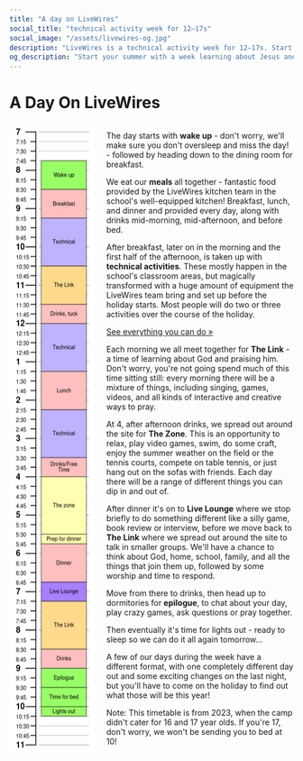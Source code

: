 ```yaml
---
title: "A day on LiveWires"
social_title: "technical activity week for 12–17s"
social_image: "/assets/livewires-og.jpg"
description: "LiveWires is a technical activity week for 12–17s. Start your summer learning about Jesus and technology."
og_description: "Start your summer with a week learning about Jesus and technology."
---
```


# A Day On LiveWires

<div class="columns" style="grid-template-columns: 1fr 2.2fr;">
<img src="/assets/timetable.png" alt="A graphic showing the breakdown of the day in 15 minute chunks">
<div>

The day starts with **wake up** - don't worry, we'll make sure you don't oversleep and miss the day! - followed by heading down to the dining room for breakfast.

We eat our **meals** all together - fantastic food provided by the LiveWires kitchen team in the school's well-equipped kitchen! Breakfast, lunch, and dinner and provided every day, along with drinks mid-morning, mid-afternoon, and before bed.

After breakfast, later on in the morning and the first half of the afternoon, is taken up with **technical activities**. These mostly happen in the school's classroom areas, but magically transformed with a huge amount of equipment the LiveWires team bring and set up before the holiday starts. Most people will do two or three activities over the course of the holiday.

[See everything you can do »](/tech/)

Each morning we all meet together for **The Link** - a time of learning about God and praising him. Don't worry, you're not going spend much of this time sitting still: every morning there will be a mixture of things, including singing, games, videos, and all kinds of interactive and creative ways to pray.

At 4, after afternoon drinks, we spread out around the site for **The Zone**. This is an opportunity to relax, play video games, swim, do some craft, enjoy the summer weather on the field or the tennis courts, compete on table tennis, or just hang out on the sofas with friends. Each day there will be a range of different things you can dip in and out of.

After dinner it's on to **Live Lounge** where we stop briefly to do something different like a silly game, book review or interview, before we move back to **The Link** where we spread out around the site to talk in smaller groups. We'll have a chance to think about God, home, school, family, and all the things that join them up, followed by some worship and time to respond.

Move from there to drinks, then head up to dormitories for **epilogue**, to chat about your day, play crazy games, ask questions or pray together.

Then eventually it's time for lights out - ready to sleep so we can do it all again tomorrow...

A few of our days during the week have a different format, with one completely different day out and some exciting changes on the last night, but you'll have to come on the holiday to find out what those will be this year!

Note: This timetable is from 2023, when the camp didn't cater for 16 and 17 year olds. If you're 17, don't worry, we won't be sending you to bed at 10!

</div>
</div>

